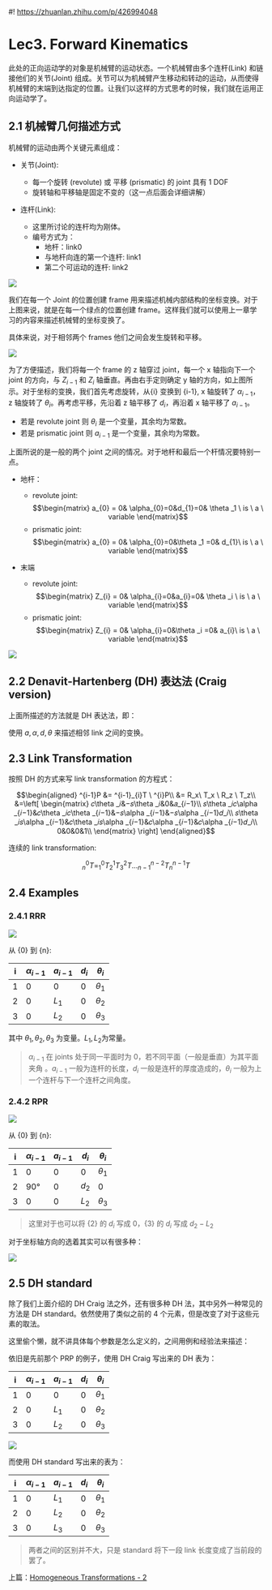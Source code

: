 #! https://zhuanlan.zhihu.com/p/426994048
# Lec3. Forward Kinematics

此处的正向运动学的对象是机械臂的运动状态。一个机械臂由多个连杆(Link) 和链接他们的关节(Joint) 组成。关节可以为机械臂产生移动和转动的运动，从而使得机械臂的末端到达指定的位置。让我们以这样的方式思考的时候，我们就在运用正向运动学了。


## 2.1 机械臂几何描述方式

机械臂的运动由两个关键元素组成：

- 关节(Joint):
    - 每一个旋转 (revolute) 或 平移 (prismatic) 的 joint 具有 1 DOF
    - 旋转轴和平移轴是固定不变的（这一点后面会详细讲解）

- 连杆(Link):
    - 这里所讨论的连杆均为刚体。
    - 编号方式为：
      - 地杆：link0
      - 与地杆向连的第一个连杆: link1
      - 第二个可运动的连杆: link2

![ ](pics/1.png)

我们在每一个 Joint 的位置创建 frame 用来描述机械内部结构的坐标变换。对于上图来说，就是在每一个绿点的位置创建 frame。这样我们就可以使用上一章学习的内容来描述机械臂的坐标变换了。

具体来说，对于相邻两个 frames 他们之间会发生旋转和平移。

![ ](pics/2.png)

为了方便描述，我们将每一个 frame 的 z 轴穿过 joint，每一个 x 轴指向下一个 joint 的方向，与 $Z_{i-1}$ 和 $Z_{i}$ 轴垂直。再由右手定则确定 y 轴的方向，如上图所示。对于坐标的变换，我们首先考虑旋转，从{i} 变换到 {i-1}, x 轴旋转了 $\alpha_{i-1}$，z 轴旋转了 $\theta _i$。再考虑平移，先沿着 z 轴平移了 $d_i$，再沿着 x 轴平移了 $a_{i-1}$。

- 若是 revolute joint 则 $\theta _i$ 是一个变量，其余均为常数。
- 若是 prismatic joint 则 $a_{i-1}$ 是一个变量，其余均为常数。

上面所说的是一般的两个 joint 之间的情况。对于地杆和最后一个杆情况要特别一点。

- 地杆：
  - revolute joint: 
  $$\begin{matrix}
      a_{0} = 0& \alpha_{0}=0&d_{1}=0& \theta _1 \ is \ a \ variable
  \end{matrix}$$
  - prismatic joint: 
  $$\begin{matrix}
      a_{0} = 0& \alpha_{0}=0&\theta _1 =0& d_{1}\ is \ a \ variable
  \end{matrix}$$

- 末端
  - revolute joint: 
  $$\begin{matrix}
      Z_{i} = 0& \alpha_{i}=0&a_{i}=0& \theta _i \ is \ a \ variable
  \end{matrix}$$
  - prismatic joint: 
  $$\begin{matrix}
      Z_{i} = 0& \alpha_{i}=0&\theta _i =0& a_{i}\ is \ a \ variable
  \end{matrix}$$

![ ](pics/3.png)

## 2.2 Denavit-Hartenberg (DH) 表达法 (Craig version)

上面所描述的方法就是 DH 表达法，即：

使用 $a, \alpha, d, \theta$ 来描述相邻 link 之间的变换。

## 2.3 Link Transformation

按照 DH 的方式来写 link transformation 的方程式：

$$\begin{aligned}
    ^{i-1}P &=  ^{i-1}_{i}T \ ^{i}P\\
            &= R_x\ T_x \ R_z \ T_z\\
            &=\left[
            \begin{matrix}
                    𝑐\theta _𝑖&−𝑠\theta _𝑖&0&𝑎_{𝑖−1}\\
                    𝑠\theta _𝑖𝑐\alpha _{𝑖−1}&𝑐\theta _𝑖𝑐\theta _{𝑖−1}&−𝑠\alpha _{𝑖−1}&−𝑠\alpha _{𝑖−1}𝑑_𝑖\\
                    𝑠\theta _𝑖𝑠\alpha _{𝑖−1}&𝑐\theta _𝑖𝑠\alpha _{𝑖−1}&𝑐\alpha _{𝑖−1}&𝑐\alpha _{𝑖−1}𝑑_𝑖\\
                    0&0&0&1\\
            \end{matrix}
                \right]
\end{aligned}$$

连续的 link transformation:

$$^{0}_{n}T = ^{0}_{1}T^{1}_{2}T^{2}_{3}T...^{n-2}_{n-1}T^{n-1}_{n}T$$

## 2.4 Examples

### 2.4.1 RRR

![ ](pics/4.png)

从 {0} 到 {n}:

|i  |$\alpha_{i-1}$|$a_{i-1}$|$d_i$|$\theta_i$|
|-  |-             |-        |-    |-         |
|1  |0             |0        |0    |$\theta_1$|
|2  |0             |$L_1$    |0    |$\theta_2$|
|3  |0             |$L_2$    |0    |$\theta_3$|

其中 $\theta_1,\theta_2,\theta_3$ 为变量。$L_1,L_2$为常量。

> $\alpha_{i-1}$ 在 joints 处于同一平面时为 0，若不同平面（一般是垂直）为其平面夹角 。$a_{i-1}$ 一般为连杆的长度，$d_i$ 一般是连杆的厚度造成的，$\theta_i$ 一般为上一个连杆与下一个连杆之间角度。

### 2.4.2 RPR

![ ](pics/5.png)

从 {0} 到 {n}:

|i  |$\alpha_{i-1}$|$a_{i-1}$|$d_i$|$\theta_i$|
|-  |-             |-        |-    |-         |
|1  |0             |0        |0    |$\theta_1$|
|2  |90°           |0        |$d_2$|0         |
|3  |0             |0        |$L_2$|$\theta_3$|

> 这里对于也可以将 {2} 的 $d_i$ 写成 0，{3} 的 $d_i$ 写成 $d_2-L_2$

对于坐标轴方向的选着其实可以有很多种：

![ ](pics/6.png)


## 2.5 DH standard

除了我们上面介绍的 DH Craig 法之外，还有很多种 DH 法，其中另外一种常见的方法是 DH standard。依然使用了类似之前的 4 个元素，但是改变了对于这些元素的取法。

这里偷个懒，就不讲具体每个参数是怎么定义的，之间用例和经验法来描述：

依旧是先前那个 PRP 的例子，使用 DH Craig 写出来的 DH 表为：

|i  |$\alpha_{i-1}$|$a_{i-1}$|$d_i$|$\theta_i$|
|-  |-             |-        |-    |-         |
|1  |0             |0        |0    |$\theta_1$|
|2  |0             |$L_1$    |0    |$\theta_2$|
|3  |0             |$L_2$    |0    |$\theta_3$|

![ ](pics/4.png)

而使用 DH standard 写出来的表为：

|i  |$\alpha_{i-1}$|$a_{i-1}$|$d_i$|$\theta_i$|
|-  |-             |-        |-    |-         |
|1  |0             |$L_1$    |0    |$\theta_1$|
|2  |0             |$L_2$    |0    |$\theta_2$|
|3  |0             |$L_3$    |0    |$\theta_3$|

> 两者之间的区别并不大，只是 standard 将下一段 link 长度变成了当前段的罢了。

上篇：[Homogeneous Transformations - 2](https://zhuanlan.zhihu.com/p/426121325)


